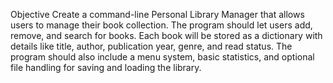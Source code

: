 Objective
Create a command-line Personal Library Manager 
that allows users to manage their book collection. 
The program should let users add, remove, and search for books.
Each book will be stored as a dictionary with details like title, author, publication year, genre, and read status. 
The program should also include a menu system, basic statistics, and optional file handling for saving and loading the library.
